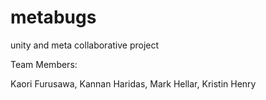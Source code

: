 # metabugs
unity and meta collaborative project


Team Members:

Kaori Furusawa, Kannan Haridas, Mark Hellar, Kristin Henry 


